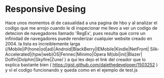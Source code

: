 # Responsive Desing

Hace unos momentos di de casualidad a una 
pagina de hbo y al analizar el codigo que me arrojo cuando le di
inspecionar me llevo a ver un codigo de detecion de navegadores 
llamado 'RegEx', pues resulta que corre un infinidad de 
navegadores puede renderizar cualquier website creado en 2004. 
la lista es increiblemente larga (/Mobile|iP(hone|od|ad)|Android|BlackBerry|IEMobile|Kindle|NetFront| Silk-Accelerated|(hpw|web)OS|Fennec|Minimo|Opera M(obi|ini)|Blazer| Dolfin|Dolphin|Skyfire|Zune/ )  a qui les dejo el link del creador que lo explica bastante bien (     https://gist.github.com/dalethedeveloper/1503252 ) 
y vi el codigo  funcionando y queda como en el ejemplo de test.js
